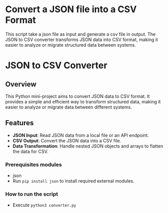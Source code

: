 # Convert a JSON file into a CSV Format
This script take a json file as input and generate a csv file in output.
The JSON to CSV converter transforms JSON data into CSV format, making it easier to analyze or migrate structured data between systems.

# JSON to CSV Converter

## Overview

This Python mini-project aims to convert JSON data to CSV format. It provides a simple and efficient way to transform structured data, making it easier to analyze or migrate data between different systems.

## Features

- **JSON Input**: Read JSON data from a local file or an API endpoint.
- **CSV Output**: Convert the JSON data into a CSV file.
- **Data Transformation**: Handle nested JSON objects and arrays to flatten the data for CSV.

### Prerequisites modules
* json
* Run `pip install json` to install required external modules.

### How to run the script
- Execute `python3 converter.py`
